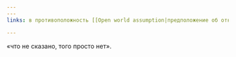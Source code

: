 ```yaml
---
---
links: в противоположность [[Open world assumption|предположение об открытости мира]]

---
```


«что не сказано, того просто нет».